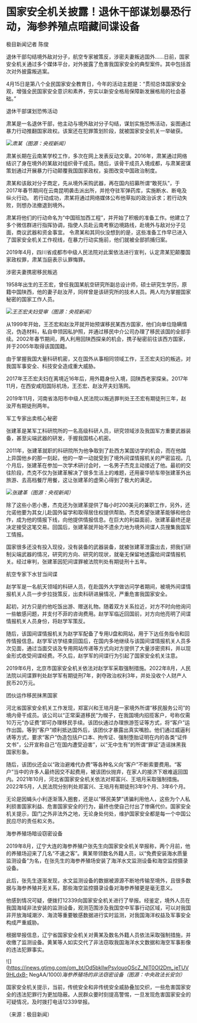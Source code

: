 # 国家安全机关披露！退休干部谋划暴恐行动，海参养殖点暗藏间谍设备

极目新闻记者 陈俊

退休干部勾结境外敌对分子，航空专家被策反，涉密夫妻叛逃国外……日前，国家安全机关通过多个媒体平台，对外披露了危害我国家安全的典型案件。其中包括首次对外披露叛逃案。

4月15日是第八个全民国家安全教育日，今年的活动主题是：“贯彻总体国家安全观，增强全民国家安全意识和素养，夯实以新安全格局保障新发展格局的社会基础。”

退休干部谋划恐怖活动

肃某是一名退休干部，他主动与境外敌对分子勾结，谋划实施恐怖活动，妄图通过暴力行动推翻国家政权。该案还在犯罪策划阶段，就被国家安全机关一举破获。

![](https://inews.gtimg.com/om_bt/OY4sIVBVsiG9orU3ewkPiS7BbsLkfwzyqmkdj44iFEqDoAA/1000)_肃某（图源：央视新闻）_

肃某长期在云南某学校工作，多次在网上发表反动文章。2016年，肃某通过网络结识了身在境外的某敌对组织骨干成员。随后，该骨干成员入境成都，与肃某密谋策划通过开展暴力行动颠覆我国国家政权，妄图改变中国政治制度。

肃某和该敌对分子商定，先从境外采购武器，再在国内招募所谓“敢死队”，于2017年春节期间在云南昆明袭击派出所，并抢夺驻军弹药库，实施断水、断电及纵火行动。
若行动成功，肃某将通过网络媒体公布他草拟的政治诉求；若行动失败，则想办法撤退到境外。

肃某将他们的行动命名为“中国班加西工程”，并开始了积极的准备工作。他建立了多个微信群进行指挥协调，指使人员赴云南考察边境路线，赴境外与敌对分子见面，商议武器和资金事宜。
令肃某和其同伙没想到的是，这些准备工作早已进入了国家安全机关工作视线，在暴力行动实施前，他们就被全部抓捕归案。

2019年4月，四川省成都市中级人民法院对此案依法进行宣判，认定肃某犯颠覆国家政权罪，肃某当庭表示认罪悔罪。

涉密夫妻携密移民叛逃

1958年出生的王丕宏，曾任我国某航空研究所副总设计师，硕士研究生学历，原籍中国陕西，他的妻子赵汝芹，同样曾是该研究所的技术人员。两人均为掌握国家秘密的国家工作人员。

![](https://inews.gtimg.com/om_bt/OiUEmNlrp4aMx1r-Uzmb1YRvrlzl4po1NBEUpZ84TKr8sAA/1000)_王丕宏夫妇受审（图源：央视新闻）_

从1999年开始，王丕宏和赵汝芹就开始预谋移民某西方国家，他们向单位隐瞒情况，伪造材料，私自申领因私护照，并通过移民中介公司办理了移民该国的全部手续。2002年春节期间，两人利用回陕西探亲的机会，携子秘密前往该西方国家，并于2005年取得该国国籍。

由于掌握我国大量科研机密，又在国外从事相同领域工作，王丕宏夫妇的叛逃，对我国军事安全、科技安全造成重大威胁。

2017年王丕宏夫妇在离境近16年后，用外籍身份入境，回陕西老家探亲。2017年11月，在西安咸阳国际机场，王丕宏、赵汝芹夫妇落网。

2019年11月，河南省洛阳市中级人民法院以叛逃罪判处王丕宏有期徒刑三年，赵汝芹有期徒刑两年。

军工专家出卖核心秘密

张建革是某军工科研院所的一名高级科研人员，研究领域涉及我国军方重要武器装备，甚至尖端武器的研发，手握我国核心机密。

2011年，张建革就职的科研院所为他争取到了赴西方某国访学的机会，而在他踏上异国他乡的那一刻起，他的一举一动就受到了境外间谍情报机关的严密监视。几个月后，张建革在参加一次学术研讨会时，一名男子杰克主动接近了他。最初的交往阶段，杰克不仅为张建革解决了很多生活上的难题，还用豪华轿车带张建革外出旅游、去高档餐厅用餐，这让张建革的虚荣心得到了极大的满足。

![](https://inews.gtimg.com/om_bt/OXAXl07_xjphvt2n5elkF7v0rziMkkrDUcGxldtcg_NPwAA/1000)_张建革（图源：央视新闻）_

除了这些小恩小惠，杰克还为张建革提供了每小时200美元的兼职工作，另外，还允诺他要为其女儿赴国外留学和取得居住权提供帮助。杰克希望张建革能够和他合作，成为他的情报下线，向他提供情报信息。在巨大的利益面前，张建革最终还是决定接受这笔交易。回国后，张建革就开始不遗余力地为境外间谍人员搜集我国军工情报。

国家很多还没有投入现役，没有装备的武器装备，就被张建革泄露出去，把我们研制尖端武器的情况，研究的方向、研究的现状，就毫无保留地透露给间谍情报机关。经过审判，张建革因犯间谍罪被法院判处有期徒刑十五年。

航空专家下水甘当间谍

赵学军是一名航天领域的科研人员，在赴国外大学做访问学者期间，被境外间谍情报机关人员一步步拉拢策反，出卖科研进展情况，严重危害我国家安全。

起初，对方只是约他吃饭出游、赠送礼物。随着双方关系拉近，对方不时向他询问一些敏感问题，并支付不菲的咨询费用。赵学军临近回国前，对方向他亮明了间谍情报机关人员身份，将赵学军策反。

随后，该国间谍情报机关为赵学军配备了专用U盘和网站，用于下达任务指令和回传情报信息。赵学军访学结束回国后，在国内多地继续与该国间谍情报机关人员多次见面，通过当面交谈及专用网站传递等方式向对方提供了大量涉密资料，并以现金形式收受间谍经费。不久后，赵学军的间谍行为引起了国家安全机关注意。

2019年6月，北京市国家安全机关依法对赵学军采取强制措施。2022年8月，人民法院以间谍罪判处赵学军有期徒刑7年，剥夺政治权利3年，并处没收个人财产人民币20万元。

团伙运作移民抹黑国家

河北省国家安全机关工作发现，郑富兴和王培月是一家境外所谓“移民服务公司”的境内骨干成员。该公司以“正常渠道移民”为幌子，在我国境内招揽客户，号称仅需10万元“办证费”即可办理移民手续。该团伙通过办理旅游签证等方式，将“客户”运作出国。等到“客户”顺利抵达国外后，该团伙才暴露出真实嘴脸。他们通过威逼利诱等方式，要求“客户”伪造包括户口本、拘传证、强制堕胎证明在内的各类“证件文书”，公开宣称自己“在国内遭受迫害”，以“无中生有”的所谓“罪证”造谣抹黑我国家形象。

随后，该团伙还会以“政治避难代办费”等各种名义向“客户”不断索要费用。“客户”当中的许多人最终因交不起费用，被该团伙抛弃，在家人的接济下艰难返回国内。2021年10月，河北省国家安全机关依法对郑富兴、王培月采取强制措施。2022年5月，人民法院分别判处郑富兴、王培月有期徒刑3年9个月、3年6个月。

无论是因蝇头小利逐渐落入圈套，还是以“移民美梦”诱骗利用他人，这些为个人私利损害国家利益、危害国家安全的行为，最终也使自己付出了惨痛代价。国家安全机关提示，国门之外非法外之地，无论身处何处，维护国家安全都是每一个中国公民应尽的责任和义务。

海参养殖场暗设窃密设备

2019年8月，辽宁大连的海参养殖户张先生向国家安全机关举报称，两个月前，他的养殖场迎来了几名“不速之客”。黄某带领数名外籍人员，以“免费安装海水质量监测设备”为名，在张先生的海参养殖场安装了海洋水文监测设备和海空监控摄录设备。

此后，张先生逐渐发现，水文监测设备的数据被源源不断地传输至境外，且很多数据与海参养殖并无关系，那些海空监控摄录设备对海参养殖更是毫无意义。

他感到情况可疑，便拨打12339向国家安全机关进行了举报。经鉴定，境外人员在我国海域非法安装的监测设备，观测范围涉及我国空中军事行动区域，可以对我国非开放海域潮汐、海流等重要敏感数据进行实时监测，对我国海洋权益及军事安全构成严重威胁。

根据举报信息，辽宁省国家安全机关对黄某及数名外籍人员依法采取强制措施，并收缴了监测设备。黄某等人如实交代了非法窃取我国海洋水文数据和海空军事影像的违法犯罪事实。

![](https://inews.gtimg.com/om_bt/Od5bkllwPsvlouoOScZ_NlT0OI2Dm_jeTUV9HLdxB-
NegAA/1000)_海参养殖场的非法窃密设备（图源：中央政法长安剑）_

国家安全机关提示，当前，传统安全和非传统安全威胁叠加交织，一些危害国家安全的违法犯罪行为更加隐蔽。人民群众要时刻提高警惕，一旦发现危害国家安全的可疑情况，及时拨打电话12339举报。

（来源：极目新闻）

